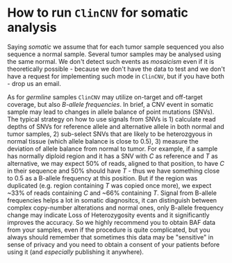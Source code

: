 # How to run `ClinCNV` for somatic analysis

Saying _somatic_ we assume that for each tumor sample sequenced you also sequence a normal sample. Several tumor samples may be analysed using the same normal. We don't detect such events as _mosaicism_ even if it is theoretically possible - because we don't have the data to test and we don't have a request for implementing such mode in `ClinCNV`, but if you have both - drop us an email.

As for _germline_ samples `ClinCNV` may utilize on-target and off-target coverage, but also _B-allele frequencies_. In brief, a CNV event in somatic sample may lead to changes in allele balance of point mutations (SNVs). The typical strategy on how to use signals from SNVs is 1) calculate read depths of SNVs for reference allele and alternative allele in both normal and tumor samples, 2) sub-select SNVs that are likely to be heterozgyous in normal tissue (which allele balance is close to 0.5), 3) measure the deviation of allele balance from normal to tumor. For example, if a sample has normally diploid region and it has a SNV with _C_ as reference and _T_ as alternative, we may expect 50% of reads, aligned to that position, to have _C_ in their sequence and 50% should have _T_ - thus we have something close to 0.5 as a B-allele frequency at this position. But if the region was duplicated (e.g. region containing _T_ was copied once more), we expect ~33% of reads containing _C_ and ~66% containing _T_. Signal from B-allele frequencies helps a lot in somatic diagnositcs, it can distinguish between complex copy-number alterations and normal ones, only B-allele frequency change may indicate Loss of Heterozygosity events and it significantly improves the accuracy. So we highly recommend you to obtain BAF data from your samples, even if the procedure is quite complicated, but you always should remember that sometimes this data may be "sensitive" in sense of privacy and you need to obtain a consent of your patients before using it (and _especially_ publishing it anywhere).



